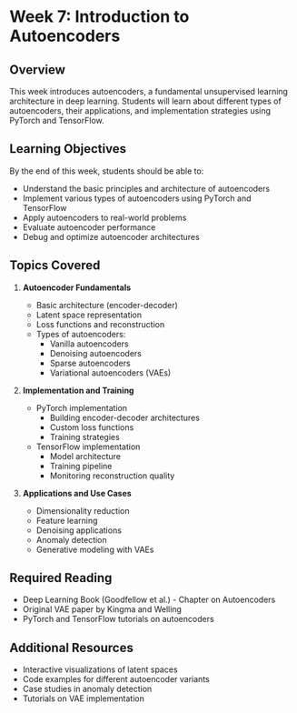# Week 7: Introduction to Autoencoders

## Overview
This week introduces autoencoders, a fundamental unsupervised learning architecture in deep learning. Students will learn about different types of autoencoders, their applications, and implementation strategies using PyTorch and TensorFlow.

## Learning Objectives
By the end of this week, students should be able to:
- Understand the basic principles and architecture of autoencoders
- Implement various types of autoencoders using PyTorch and TensorFlow
- Apply autoencoders to real-world problems
- Evaluate autoencoder performance
- Debug and optimize autoencoder architectures

## Topics Covered
1. **Autoencoder Fundamentals**
   - Basic architecture (encoder-decoder)
   - Latent space representation
   - Loss functions and reconstruction
   - Types of autoencoders:
     - Vanilla autoencoders
     - Denoising autoencoders
     - Sparse autoencoders
     - Variational autoencoders (VAEs)

2. **Implementation and Training**
   - PyTorch implementation
     - Building encoder-decoder architectures
     - Custom loss functions
     - Training strategies
   - TensorFlow implementation
     - Model architecture
     - Training pipeline
     - Monitoring reconstruction quality

3. **Applications and Use Cases**
   - Dimensionality reduction
   - Feature learning
   - Denoising applications
   - Anomaly detection
   - Generative modeling with VAEs

## Required Reading
- Deep Learning Book (Goodfellow et al.) - Chapter on Autoencoders
- Original VAE paper by Kingma and Welling
- PyTorch and TensorFlow tutorials on autoencoders

## Additional Resources
- Interactive visualizations of latent spaces
- Code examples for different autoencoder variants
- Case studies in anomaly detection
- Tutorials on VAE implementation
